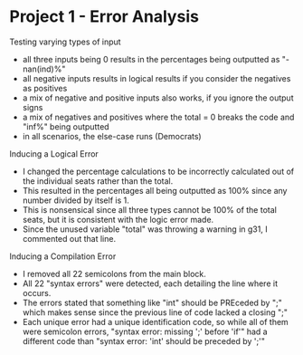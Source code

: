 # Project 1 - Error Analysis

Testing varying types of input
- all three inputs being 0 results in the percentages being outputted as "-nan(ind)%"
- all negative inputs results in logical results if you consider the negatives as positives
- a mix of negative and positive inputs also works, if you ignore the output signs
- a mix of negatives and positives where the total = 0 breaks the code and "inf%" being outputted
- in all scenarios, the else-case runs (Democrats)

Inducing a Logical Error
- I changed the percentage calculations to be incorrectly calculated out of the individual seats rather than the total.
- This resulted in the percentages all being outputted as 100% since any number divided by itself is 1.
- This is nonsensical since all three types cannot be 100% of the total seats, but it is consistent with the logic error made.
- Since the unused variable "total" was throwing a warning in g31, I commented out that line.

Inducing a Compilation Error
- I removed all 22 semicolons from the main block.
- All 22 "syntax errors" were detected, each detailing the line where it occurs.
- The errors stated that something like "int" should be PREceded by ";" which makes sense since the previous line of code lacked a closing ";"
- Each unique error had a unique identification code, so while all of them were semicolon errors, "syntax error: missing ';' before 'if'" had a different code
than "syntax error: 'int' should be preceded by ';'"